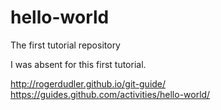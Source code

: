 # hello-world
The first tutorial repository

I was absent for this first tutorial.

http://rogerdudler.github.io/git-guide/
https://guides.github.com/activities/hello-world/
